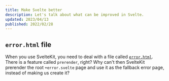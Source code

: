 ```yaml
---
title: Make Svelte better
description: Let's talk about what can be improved in Svelte.
updated: 2023/04/13
published: 2022/02/28
---
```


<script>
	import LogicBlocks from './_lib/logic-blocks.md'
	import Layouts from './_lib/layouts.md'
	import ClassProp from './_lib/class-prop.md'
	import I18n from './_lib/i18n.md'
	import Comments from './_lib/comments.md'
	import CSSScope from './_lib/css-scope.md'
	import A11Y from './_lib/a11y.md'
	import Docs from './_lib/docs.md'
	import DynamicClasses from './_lib/dynamic-classes.md'
	import PortIsAlreadyInUse from './_lib/port-is-already-in-use.md'
	import DynamicHTMLTag from './_lib/dynamic-html-tags.md'
	import BetterErrorHandling from './_lib/better-error-handling.md'
	import Alias from './_lib/alias.md'
</script>

<LogicBlocks />
<Alias />
<ClassProp />
<Comments />
<CSSScope />
<A11Y />
<Layouts />
<DynamicClasses />
<PortIsAlreadyInUse />
<DynamicHTMLTag />
<Docs />
<BetterErrorHandling />
<I18n />

## `error.html` file

When you use SvelteKit, you need to deal with a file called [`error.html`](https://kit.svelte.dev/docs/errors#responses). There is a feature called `prerender`, right? Why can't then SvelteKit prerender the root `+error.svelte` page and use it as the fallback error page, instead of making us create it?
